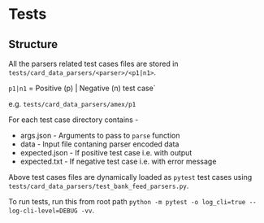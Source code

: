 # Tests

## Structure

All the parsers related test cases files are stored in `tests/card_data_parsers/<parser>/<p1|n1>`.

`p1|n1` = Positive (p) | Negative (n) test case`

e.g. `tests/card_data_parsers/amex/p1`


For each test case directory contains -
  - args.json - Arguments to pass to `parse` function
  - data - Input file contaning parser encoded data
  - expected.json - If positive test case i.e. with output
  - expected.txt - If negative test case i.e. with error message


Above test cases files are dynamically loaded as `pytest` test cases using `tests/card_data_parsers/test_bank_feed_parsers.py`.


To run tests, run this from root path
`python -m pytest -o log_cli=true --log-cli-level=DEBUG -vv`.
